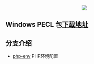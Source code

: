 <p align="center"><img src="http://pecl.php.net//img/peclsmall.gif"></p>

## Windows PECL 包[下载地址](https://windows.php.net/downloads/pecl/releases/)

## 分支介绍

- [php-env](https://github.com/amoswdh/PHP-Help/tree/php-env) PHP环境配置
